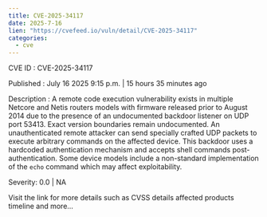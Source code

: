 ```yaml
--- 
title: CVE-2025-34117
date: 2025-7-16
lien: "https://cvefeed.io/vuln/detail/CVE-2025-34117"
categories:
  - cve
---
```


CVE ID : CVE-2025-34117

Published :  July 16
2025
9:15 p.m. | 15 hours
35 minutes ago

Description : A remote code execution vulnerability exists in multiple Netcore and Netis routers models with firmware released prior to August 2014 due to the presence of an undocumented backdoor listener on UDP port 53413. Exact version boundaries remain undocumented. An unauthenticated remote attacker can send specially crafted UDP packets to execute arbitrary commands on the affected device. This backdoor uses a hardcoded authentication mechanism and accepts shell commands post-authentication. Some device models include a non-standard implementation of the `echo` command
which may affect exploitability.

Severity: 0.0 | NA

Visit the link for more details
such as CVSS details
affected products
timeline
and more...
